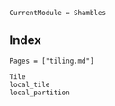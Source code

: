 ```@meta
CurrentModule = Shambles
```
## Index

```@index
Pages = ["tiling.md"]
```

```docs
Tile
local_tile
local_partition
```